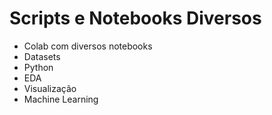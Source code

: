 # Scripts e Notebooks Diversos

- Colab com diversos notebooks
- Datasets
- Python
- EDA
- Visualização 
- Machine Learning
